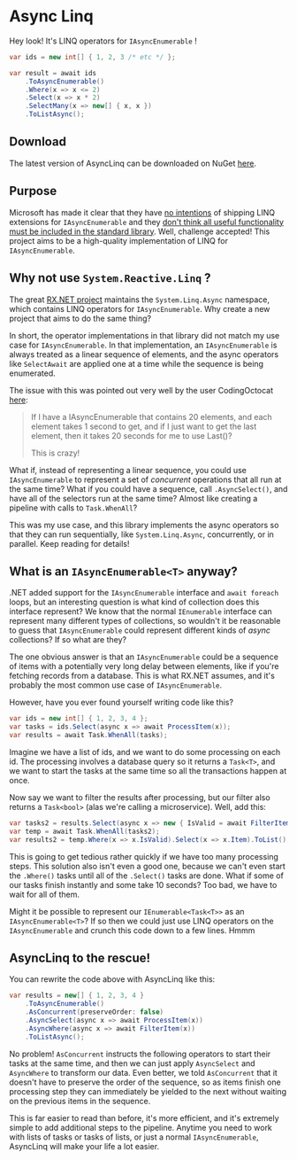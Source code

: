 # Async Linq

Hey look! It's LINQ operators for `IAsyncEnumerable` !

```csharp
var ids = new int[] { 1, 2, 3 /* etc */ };

var result = await ids
    .ToAsyncEnumerable()
    .Where(x => x <= 2)
    .Select(x => x * 2)
    .SelectMany(x => new[] { x, x })
    .ToListAsync();
```

## Download
The latest version of AsyncLinq can be downloaded on NuGet [here](https://example.com).

## Purpose
Microsoft has made it clear that they have 
[no intentions](https://github.com/dotnet/runtime/issues/31580#issuecomment-581065904) 
of shipping LINQ extensions for `IAsyncEnumerable` and they 
[don't think all useful functionality must be included in the standard 
library](https://github.com/dotnet/runtime/issues/31580#issuecomment-636364261). Well, 
challenge accepted! This project aims to be a high-quality implementation of
LINQ for `IAsyncEnumerable`.

## Why not use `System.Reactive.Linq` ?
The great [RX.NET project](https://github.com/dotnet/reactive) maintains the 
`System.Linq.Async` namespace, which contains LINQ operators for `IAsyncEnumerable`. Why
create a new project that aims to do the same thing?

In short, the operator implementations in that library did not match my use case for
`IAsyncEnumerable`. In that implementation, an `IAsyncEnumerable` is always treated
as a linear sequence of elements, and the async operators like `SelectAwait` are applied
one at a time while the sequence is being enumerated.

The issue with this was pointed out very well by the user CodingOctocat 
[here](https://github.com/dotnet/runtime/issues/29145#issuecomment-495878382):

> If I have a IAsyncEnumerable that contains 20 elements, and each element takes 1 second to 
> get, and if I just want to get the last element, then it takes 20 seconds for me to use 
> Last()?
>
> This is crazy!

What if, instead of representing a linear sequence, you could use `IAsyncEnumerable` to 
represent a set of *concurrent* operations that all run at the same time? What if you
could have a sequence, call `.AsyncSelect()`, and have all of the selectors run 
at the same time? Almost like creating a pipeline with calls to `Task.WhenAll`? 

This was my use case, and this library implements the async operators so that they can
run sequentially, like `System.Linq.Async`, concurrently, or in parallel. Keep reading
for details! 

## What is an `IAsyncEnumerable<T>` anyway?
.NET added support for the `IAsyncEnumerable` interface and `await foreach` loops, but an 
interesting question is what kind of collection does this interface represent? We know that
the normal `IEnumerable` interface can represent many different types of collections, so 
wouldn't it be reasonable to guess that `IAsyncEnumerable` could represent different
kinds of *async* collections? If so what are they?

The one obvious answer is that an `IAsyncEnumerable` could be a sequence of items with a
potentially very long delay between elements, like if you're fetching records from a
database. This is what RX.NET assumes, and it's probably the most common use case of
`IAsyncEnumerable`.

However, have you ever found yourself writing code like this?

```csharp
var ids = new int[] { 1, 2, 3, 4 };
var tasks = ids.Select(async x => await ProcessItem(x));
var results = await Task.WhenAll(tasks);
```

Imagine we have a list of ids, and we want to do some processing on each id. The
processing involves a database query so it returns a `Task<T>`, and we want to start the
tasks at the same time so all the transactions happen at once. 

Now say we want to filter the results after processing, but our filter also returns a 
`Task<bool>` (alas we're calling a microservice). Well, add this:

```csharp
var tasks2 = results.Select(async x => new { IsValid = await FilterItem(x), Item = x });
var temp = await Task.WhenAll(tasks2);
var results2 = temp.Where(x => x.IsValid).Select(x => x.Item).ToList();
```

This is going to get tedious rather quickly if we have too many processing steps. This 
solution also isn't even a good one, because we can't even start the `.Where()` tasks
until all of the `.Select()` tasks are done. What if some of our tasks finish instantly
and some take 10 seconds? Too bad, we have to wait for all of them. 

Might it be possible to represent our `IEnumerable<Task<T>>` as an `IAsyncEnumerable<T>`?
If so then we could just use LINQ operators on the `IAsyncEnumerable` and crunch this code
down to a few lines. Hmmm

## AsyncLinq to the rescue!
You can rewrite the code above with AsyncLinq like this:

```csharp
var results = new[] { 1, 2, 3, 4 }
    .ToAsyncEnumerable()
    .AsConcurrent(preserveOrder: false)
    .AsyncSelect(async x => await ProcessItem(x))
    .AsyncWhere(async x => await FilterItem(x))
    .ToListAsync();
```

No problem! `AsConcurrent` instructs the following operators to start their tasks at the
same time, and then we can just apply `AsyncSelect` and `AsyncWhere` to transform our data.
Even better, we told `AsConcurrent` that it doesn't have to preserve the order of the
sequence, so as items finish one processing step they can immediately be yielded to the next
without waiting on the previous items in the sequence. 

This is far easier to read than before, it's more efficient, and it's extremely simple to
add additional steps to the pipeline. Anytime you need to work with lists of tasks
or tasks of lists, or just a normal `IAsyncEnumerable`, AsyncLinq will make your life a lot 
easier.